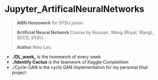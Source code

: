# Jupyter_ArtificalNeuralNetworks



> **ANN Homework** for SYSU junior.
>
> **Artificial Neural Network** Course by Ruixuan, Wang (Royal, Wang), SDCS, SYSU.
>
> **Author** Nino Lau.



- **./DL_week_** is the homework of every week
- **./Identify Cactus** is the teamwork of Kaggle Completition
- ./Cycle-GAN is the cycle GAN implementation for my personal final project